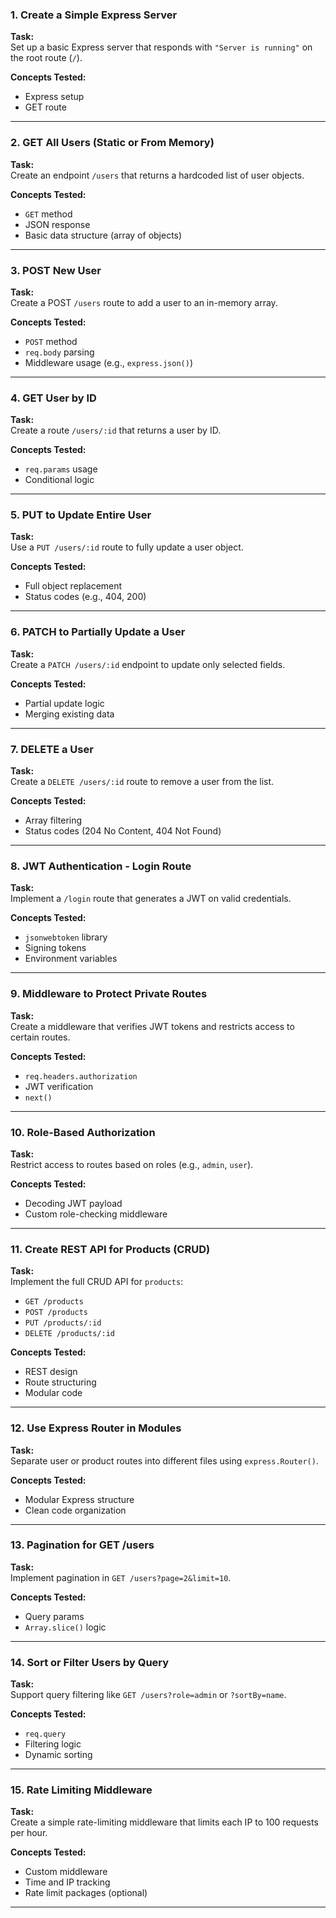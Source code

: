### **1. Create a Simple Express Server**
**Task:**  
Set up a basic Express server that responds with `"Server is running"` on the root route (`/`).

**Concepts Tested:**  
- Express setup  
- GET route

---

### **2. GET All Users (Static or From Memory)**
**Task:**  
Create an endpoint `/users` that returns a hardcoded list of user objects.

**Concepts Tested:**  
- `GET` method  
- JSON response  
- Basic data structure (array of objects)

---

### **3. POST New User**
**Task:**  
Create a POST `/users` route to add a user to an in-memory array.

**Concepts Tested:**  
- `POST` method  
- `req.body` parsing  
- Middleware usage (e.g., `express.json()`)

---

### **4. GET User by ID**
**Task:**  
Create a route `/users/:id` that returns a user by ID.

**Concepts Tested:**  
- `req.params` usage  
- Conditional logic

---

### **5. PUT to Update Entire User**
**Task:**  
Use a `PUT /users/:id` route to fully update a user object.

**Concepts Tested:**  
- Full object replacement  
- Status codes (e.g., 404, 200)

---

### **6. PATCH to Partially Update a User**
**Task:**  
Create a `PATCH /users/:id` endpoint to update only selected fields.

**Concepts Tested:**  
- Partial update logic  
- Merging existing data

---

### **7. DELETE a User**
**Task:**  
Create a `DELETE /users/:id` route to remove a user from the list.

**Concepts Tested:**  
- Array filtering  
- Status codes (204 No Content, 404 Not Found)

---

### **8. JWT Authentication - Login Route**
**Task:**  
Implement a `/login` route that generates a JWT on valid credentials.

**Concepts Tested:**  
- `jsonwebtoken` library  
- Signing tokens  
- Environment variables

---

### **9. Middleware to Protect Private Routes**
**Task:**  
Create a middleware that verifies JWT tokens and restricts access to certain routes.

**Concepts Tested:**  
- `req.headers.authorization`  
- JWT verification  
- `next()`

---

### **10. Role-Based Authorization**
**Task:**  
Restrict access to routes based on roles (e.g., `admin`, `user`).

**Concepts Tested:**  
- Decoding JWT payload  
- Custom role-checking middleware

---

### **11. Create REST API for Products (CRUD)**
**Task:**  
Implement the full CRUD API for `products`:
- `GET /products`
- `POST /products`
- `PUT /products/:id`
- `DELETE /products/:id`

**Concepts Tested:**  
- REST design  
- Route structuring  
- Modular code

---

### **12. Use Express Router in Modules**
**Task:**  
Separate user or product routes into different files using `express.Router()`.

**Concepts Tested:**  
- Modular Express structure  
- Clean code organization

---

### **13. Pagination for GET /users**
**Task:**  
Implement pagination in `GET /users?page=2&limit=10`.

**Concepts Tested:**  
- Query params  
- `Array.slice()` logic

---

### **14. Sort or Filter Users by Query**
**Task:**  
Support query filtering like `GET /users?role=admin` or `?sortBy=name`.

**Concepts Tested:**  
- `req.query`  
- Filtering logic  
- Dynamic sorting

---

### **15. Rate Limiting Middleware**
**Task:**  
Create a simple rate-limiting middleware that limits each IP to 100 requests per hour.

**Concepts Tested:**  
- Custom middleware  
- Time and IP tracking  
- Rate limit packages (optional)

---

